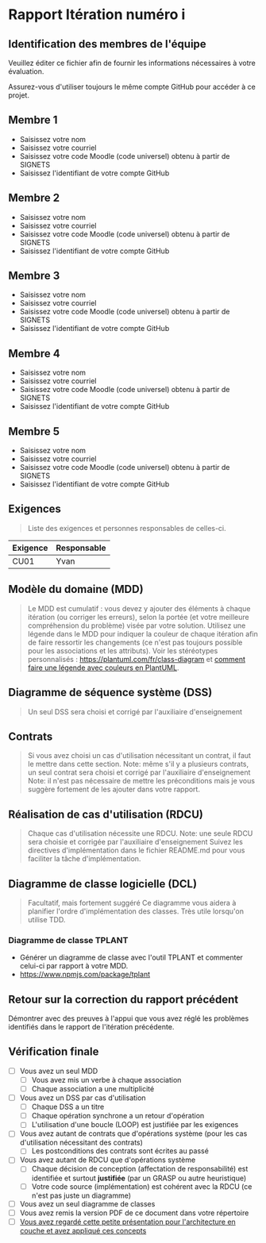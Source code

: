 <!-- Changer le numéro de l'itération plus bas pour chaque rapport -->
# Rapport Itération numéro i

## Identification des membres de l'équipe

Veuillez éditer ce fichier afin de fournir les informations nécessaires à votre évaluation.

Assurez-vous d'utiliser toujours le même compte GitHub pour accéder à ce projet.

## Membre 1

- <nomComplet1>Saisissez votre nom</nomComplet1>
- <courriel1>Saisissez votre courriel</courriel1>
- <codeMoodle1>Saisissez votre code Moodle (code universel) obtenu à partir de SIGNETS</codeMoodle1>
- <githubAccount1>Saisissez l'identifiant de votre compte GitHub</githubAccount1>

## Membre 2

- <nomComplet2>Saisissez votre nom</nomComplet2>
- <courriel2>Saisissez votre courriel</courriel2>
- <codeMoodle2>Saisissez votre code Moodle (code universel) obtenu à partir de SIGNETS</codeMoodle2>
- <githubAccount2>Saisissez l'identifiant de votre compte GitHub</githubAccount2>

## Membre 3

- <nomComplet3>Saisissez votre nom</nomComplet3>
- <courriel3>Saisissez votre courriel</courriel3>
- <codeMoodle3>Saisissez votre code Moodle (code universel) obtenu à partir de SIGNETS</codeMoodle3>
- <githubAccount3>Saisissez l'identifiant de votre compte GitHub</githubAccount3>

## Membre 4

- <nomComplet4>Saisissez votre nom</nomComplet4>
- <courriel4>Saisissez votre courriel</courriel4>
- <codeMoodle4>Saisissez votre code Moodle (code universel) obtenu à partir de SIGNETS</codeMoodle4>
- <githubAccount4>Saisissez l'identifiant de votre compte GitHub</githubAccount4>

## Membre 5

- <nomComplet5>Saisissez votre nom</nomComplet5>
- <courriel5>Saisissez votre courriel</courriel5>
- <codeMoodle5>Saisissez votre code Moodle (code universel) obtenu à partir de SIGNETS</codeMoodle5>
- <githubAccount5>Saisissez l'identifiant de votre compte GitHub</githubAccount5>

<!-- Enlever les sections membres non utilisées -->

## Exigences

> Liste des exigences et personnes responsables de celles-ci.

| Exigence | Responsable |
| -------- | ----------- |
| CU01     | Yvan        |

## Modèle du domaine (MDD)

> Le MDD est cumulatif : vous devez y ajouter des éléments à chaque itération (ou corriger les erreurs), selon la portée (et votre meilleure compréhension du problème) visée par votre solution. Utilisez une légende dans le MDD pour indiquer la couleur de chaque itération afin de faire ressortir les changements (ce n'est pas toujours possible pour les associations et les attributs). Voir les stéréotypes personnalisés : <https://plantuml.com/fr/class-diagram> et [comment faire une légende avec couleurs en PlantUML](https://stackoverflow.com/questions/30999290/how-to-generate-a-legend-with-colors-in-plantuml).
## Diagramme de séquence système (DSS)

> Un seul DSS sera choisi et corrigé par l'auxiliaire d'enseignement

## Contrats

> Si vous avez choisi un cas d'utilisation nécessitant un contrat, il faut le mettre dans cette section.
> Note: même s'il y a plusieurs contrats, un seul contrat sera choisi et corrigé par l'auxiliaire d'enseignement
> Note: il n'est pas nécessaire de mettre les préconditions mais je vous suggère fortement de les ajouter dans votre rapport. 

## Réalisation de cas d'utilisation (RDCU)

> Chaque cas d'utilisation nécessite une RDCU.
> Note: une seule RDCU sera choisie et corrigée par l'auxiliaire d'enseignement
> Suivez les directives d'implémentation dans le fichier README.md pour vous faciliter la tâche d'implémentation.

## Diagramme de classe logicielle (DCL)

> Facultatif, mais fortement suggéré
> Ce diagramme vous aidera à planifier l'ordre d'implémentation des classes.  Très utile lorsqu'on utilise TDD.

### Diagramme de classe TPLANT
- Générer un diagramme de classe avec l'outil TPLANT et commenter celui-ci par rapport à votre MDD.
- https://www.npmjs.com/package/tplant
  
## Retour sur la correction du rapport précédent
Démontrer avec des preuves à l'appui que vous avez réglé les problèmes identifiés dans le rapport de l'itération précédente.
## Vérification finale

- [ ] Vous avez un seul MDD
  - [ ] Vous avez mis un verbe à chaque association
  - [ ] Chaque association a une multiplicité
- [ ] Vous avez un DSS par cas d'utilisation
  - [ ] Chaque DSS a un titre
  - [ ] Chaque opération synchrone a un retour d'opération
  - [ ] L'utilisation d'une boucle (LOOP) est justifiée par les exigences
- [ ] Vous avez autant de contrats que d'opérations système (pour les cas d'utilisation nécessitant des contrats)
  - [ ] Les postconditions des contrats sont écrites au passé
- [ ] Vous avez autant de RDCU que d'opérations système
  - [ ] Chaque décision de conception (affectation de responsabilité) est identifiée et surtout **justifiée** (par un GRASP ou autre heuristique)
  - [ ] Votre code source (implémentation) est cohérent avec la RDCU (ce n'est pas juste un diagramme)
- [ ] Vous avez un seul diagramme de classes
- [ ] Vous avez remis la version PDF de ce document dans votre répertoire
- [ ] [Vous avez regardé cette petite présentation pour l'architecture en couche et avez appliqué ces concepts](https://log210-cfuhrman.github.io/log210-valider-architecture-couches/#/) 
